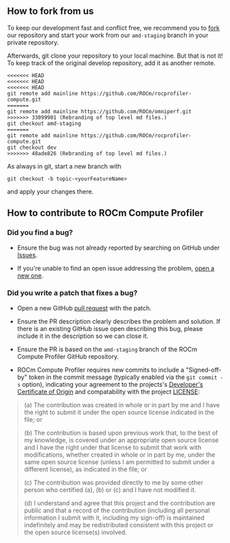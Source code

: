 ## How to fork from us

To keep our development fast and conflict free, we recommend you to [fork](https://github.com/ROCm/rocprofiler-compute/fork) our repository and start your work from our `amd-staging` branch in your private repository.

Afterwards, git clone your repository to your local machine. But that is not it! To keep track of the original develop repository, add it as another remote.

```
<<<<<<< HEAD
<<<<<<< HEAD
<<<<<<< HEAD
git remote add mainline https://github.com/ROCm/rocprofiler-compute.git
=======
git remote add mainline https://github.com/ROCm/omniperf.git
>>>>>>> 33099901 (Rebranding of top level md files.)
git checkout amd-staging
=======
git remote add mainline https://github.com/ROCm/rocprofiler-compute.git
git checkout dev
>>>>>>> 48ade826 (Rebranding of top level md files.)
```

As always in git, start a new branch with

```
git checkout -b topic-<yourFeatureName>
```

and apply your changes there.

## How to contribute to ROCm Compute Profiler

### Did you find a bug?

- Ensure the bug was not already reported by searching on GitHub under [Issues](https://github.com/ROCm/rocprofiler-compute/issues).

- If you're unable to find an open issue addressing the problem, [open a new one](https://github.com/ROCm/rocprofiler-compute/issues/new).

### Did you write a patch that fixes a bug?

- Open a new GitHub [pull request](https://github.com/ROCm/rocprofiler-compute/compare) with the patch.

- Ensure the PR description clearly describes the problem and solution. If there is an existing GitHub issue open describing this bug, please include it in the description so we can close it.

- Ensure the PR is based on the `amd-staging` branch of the ROCm Compute Profiler GitHub repository.

- ROCm Compute Profiler requires new commits to include a "Signed-off-by" token in the commit message (typically enabled via the `git commit -s` option), indicating your agreement to the projects's [Developer's Certificate of Origin](https://developercertificate.org/) and compatability with the project [LICENSE](LICENSE):


> (a) The contribution was created in whole or in part by me and I
> have the right to submit it under the open source license
> indicated in the file; or
>
> (b) The contribution is based upon previous work that, to the best
> of my knowledge, is covered under an appropriate open source
> license and I have the right under that license to submit that
> work with modifications, whether created in whole or in part
> by me, under the same open source license (unless I am
> permitted to submit under a different license), as indicated
> in the file; or
>
> (c) The contribution was provided directly to me by some other
> person who certified (a), (b) or (c) and I have not modified
> it.
>
> (d) I understand and agree that this project and the contribution
> are public and that a record of the contribution (including all
> personal information I submit with it, including my sign-off) is
> maintained indefinitely and may be redistributed consistent with
> this project or the open source license(s) involved.

